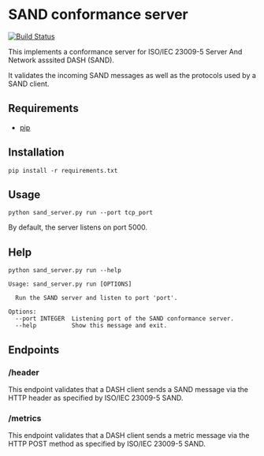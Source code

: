 # SAND conformance server

[![Build Status](https://travis-ci.org/edrthomas/SAND-HTTP-Conformance-Server.svg?branch=master)](https://travis-ci.org/edrthomas/SAND-HTTP-Conformance-Server)

This implements a conformance server for ISO/IEC 23009-5 Server And Network
asssited DASH (SAND).

It validates the incoming SAND messages as well as the protocols used by
a SAND client.

## Requirements

- [pip](https://pip.pypa.io/en/stable/)

## Installation

```pip install -r requirements.txt```

## Usage

```python sand_server.py run --port tcp_port```

By default, the server listens on port 5000.

## Help

```python sand_server.py run --help```

```
Usage: sand_server.py run [OPTIONS]

  Run the SAND server and listen to port 'port'.

Options:
  --port INTEGER  Listening port of the SAND conformance server.
  --help          Show this message and exit.
```

## Endpoints

### /header

This endpoint validates that a DASH client sends a SAND message via the HTTP header as specified by ISO/IEC 23009-5 SAND.

### /metrics

This endpoint validates that a DASH client sends a metric message via the HTTP POST method as specified by ISO/IEC 23009-5 SAND.
